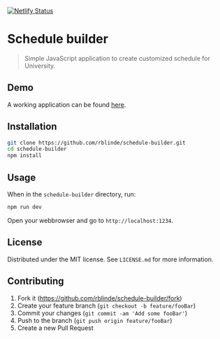 [![Netlify Status](https://api.netlify.com/api/v1/badges/1b62c7a6-d2dc-491e-b6a4-1e24d7aa4af4/deploy-status)](https://app.netlify.com/sites/schedule-builder/deploys)

# Schedule builder
> Simple JavaScript application to create customized schedule for University.

## Demo
A working application can be found [here](https://schedule-builder.netlify.com/).

## Installation

```sh
git clone https://github.com/rblinde/schedule-builder.git
cd schedule-builder
npm install
```

## Usage

When in the `schedule-builder` directory, run:

```sh
npm run dev
```

Open your webbrowser and go to `http://localhost:1234`.

## License

Distributed under the MIT license. See ``LICENSE.md`` for more information.

## Contributing

1. Fork it (<https://github.com/rblinde/schedule-builder/fork>)
2. Create your feature branch (`git checkout -b feature/fooBar`)
3. Commit your changes (`git commit -am 'Add some fooBar'`)
4. Push to the branch (`git push origin feature/fooBar`)
5. Create a new Pull Request
